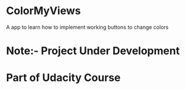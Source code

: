 # ColorMyViews
A app to learn how to implement working buttons to change colors
# Note:- Project Under Development
# Part of Udacity Course
